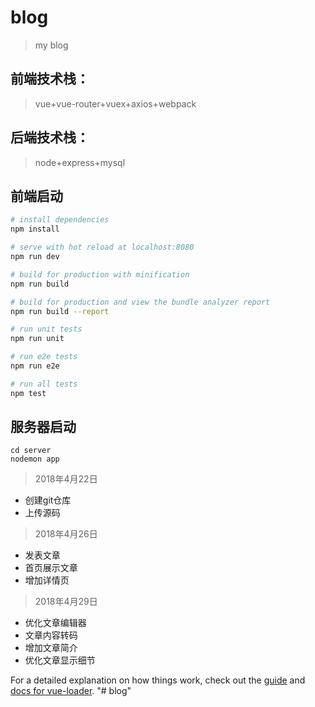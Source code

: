 # blog

> my blog

## 前端技术栈：
> vue+vue-router+vuex+axios+webpack

## 后端技术栈：
> node+express+mysql

## 前端启动

``` bash
# install dependencies
npm install

# serve with hot reload at localhost:8080
npm run dev

# build for production with minification
npm run build

# build for production and view the bundle analyzer report
npm run build --report

# run unit tests
npm run unit

# run e2e tests
npm run e2e

# run all tests
npm test
```

## 服务器启动
```$xslt
cd server
nodemon app

```

> 2018年4月22日
- 创建git仓库
- 上传源码

> 2018年4月26日
- 发表文章
- 首页展示文章
- 增加详情页

> 2018年4月29日
- 优化文章编辑器
- 文章内容转码
- 增加文章简介
- 优化文章显示细节

For a detailed explanation on how things work, check out the [guide](http://vuejs-templates.github.io/webpack/) and [docs for vue-loader](http://vuejs.github.io/vue-loader).
"# blog" 
